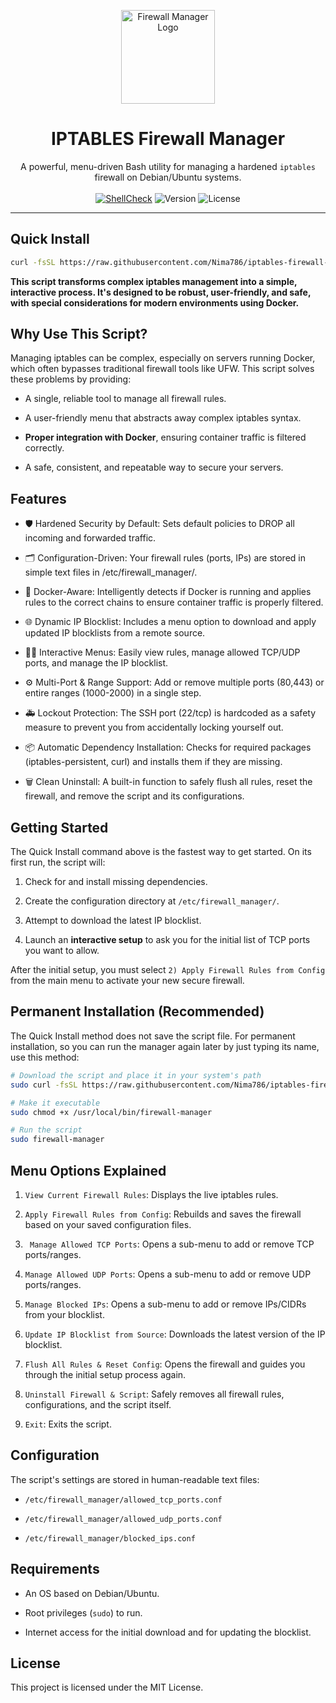 <p align="center">
  <img src="https://i.imgur.com/v8F0q7Z.png" alt="Firewall Manager Logo" width="150"/>
</p>
<h1 align="center">IPTABLES Firewall Manager</h1>
<p align="center">
  A powerful, menu-driven Bash utility for managing a hardened <code>iptables</code> firewall on Debian/Ubuntu systems.
  <br />
  <br />
  <a href="https://github.com/Nima786/iptables-firewall-manager/actions/workflows/main.yml"><img src="https://github.com/Nima786/iptables-firewall-manager/actions/workflows/main.yml/badge.svg" alt="ShellCheck"></a>
  <img src="https://img.shields.io/badge/version-v3.4-blue.svg" alt="Version">
  <img src="https://img.shields.io/badge/license-MIT-green.svg" alt="License">
</p>

---

## Quick Install

```bash
curl -fsSL https://raw.githubusercontent.com/Nima786/iptables-firewall-manager/main/firewall-manager.sh | sudo bash
```

**This script transforms complex iptables management into a simple, interactive process. It's designed to be robust, user-friendly, and safe, with special considerations for modern environments using Docker.**

## Why Use This Script?
Managing iptables can be complex, especially on servers running Docker, which often bypasses traditional firewall tools like UFW. This script solves these problems by providing:

* A single, reliable tool to manage all firewall rules.

* A user-friendly menu that abstracts away complex iptables syntax.

* **Proper integration with Docker**, ensuring container traffic is filtered correctly.

* A safe, consistent, and repeatable way to secure your servers.

## Features
* 🛡️ Hardened Security by Default: Sets default policies to DROP all incoming and forwarded traffic.

* 🗂️ Configuration-Driven: Your firewall rules (ports, IPs) are stored in simple text files in /etc/firewall_manager/.

* 🐳 Docker-Aware: Intelligently detects if Docker is running and applies rules to the correct chains to ensure container traffic is properly filtered.

* 🌐 Dynamic IP Blocklist: Includes a menu option to download and apply updated IP blocklists from a remote source.

* 🧑‍💻 Interactive Menus: Easily view rules, manage allowed TCP/UDP ports, and manage the IP blocklist.

* ⚙️ Multi-Port & Range Support: Add or remove multiple ports (80,443) or entire ranges (1000-2000) in a single step.

* 🚑 Lockout Protection: The SSH port (22/tcp) is hardcoded as a safety measure to prevent you from accidentally locking yourself out.

* 📦 Automatic Dependency Installation: Checks for required packages (iptables-persistent, curl) and installs them if they are missing.

* 🗑️ Clean Uninstall: A built-in function to safely flush all rules, reset the firewall, and remove the script and its configurations.

 ## Getting Started
The Quick Install command above is the fastest way to get started. On its first run, the script will:

1. Check for and install missing dependencies.

2. Create the configuration directory at `/etc/firewall_manager/`.

3. Attempt to download the latest IP blocklist.

4. Launch an **interactive setup** to ask you for the initial list of TCP ports you want to allow.

After the initial setup, you must select `2) Apply Firewall Rules from Config` from the main menu to activate your new secure firewall.

## Permanent Installation (Recommended)
The Quick Install method does not save the script file. For permanent installation, so you can run the manager again later by just typing its name, use this method:

```bash
# Download the script and place it in your system's path
sudo curl -fsSL https://raw.githubusercontent.com/Nima786/iptables-firewall-manager/main/firewall-manager.sh -o /usr/local/bin/firewall-manager

# Make it executable
sudo chmod +x /usr/local/bin/firewall-manager

# Run the script
sudo firewall-manager
```

## Menu Options Explained
1) `View Current Firewall Rules`: Displays the live iptables rules.

2) `Apply Firewall Rules from Config`: Rebuilds and saves the firewall based on your saved configuration files.

3) ` Manage Allowed TCP Ports`: Opens a sub-menu to add or remove TCP ports/ranges.

4) `Manage Allowed UDP Ports`: Opens a sub-menu to add or remove UDP ports/ranges.

5) `Manage Blocked IPs`: Opens a sub-menu to add or remove IPs/CIDRs from your blocklist.

6) `Update IP Blocklist from Source`: Downloads the latest version of the IP blocklist.

7) `Flush All Rules & Reset Config`: Opens the firewall and guides you through the initial setup process again.

8) `Uninstall Firewall & Script`: Safely removes all firewall rules, configurations, and the script itself.

9) `Exit`: Exits the script.


## Configuration
The script's settings are stored in human-readable text files:

* `/etc/firewall_manager/allowed_tcp_ports.conf`

* `/etc/firewall_manager/allowed_udp_ports.conf`

* `/etc/firewall_manager/blocked_ips.conf`

## Requirements
* An OS based on Debian/Ubuntu.

* Root privileges (`sudo`) to run.

* Internet access for the initial download and for updating the blocklist.

## License
This project is licensed under the MIT License.
